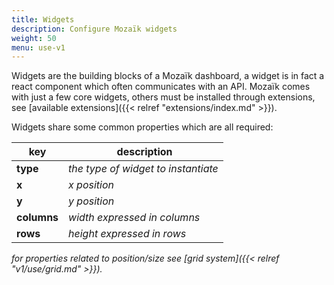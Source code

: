 ```yaml
---
title: Widgets
description: Configure Mozaïk widgets
weight: 50
menu: use-v1
---
```

Widgets are the building blocks of a Mozaïk dashboard, a widget is in fact
a react component which often communicates with an API.
Mozaïk comes with just a few core widgets, others must be installed through extensions,
see [available extensions]({{< relref "extensions/index.md" >}}).

Widgets share some common properties which are all required:

| key         | description                         |
| ----------- | ----------------------------------- |
| **type**    | *the type of widget to instantiate* |
| **x**       | *x position*                        |
| **y**       | *y position*                        |
| **columns** | *width expressed in columns*        |
| **rows**    | *height expressed in rows*          |

*for properties related to position/size see [grid system]({{< relref "v1/use/grid.md" >}}).*
